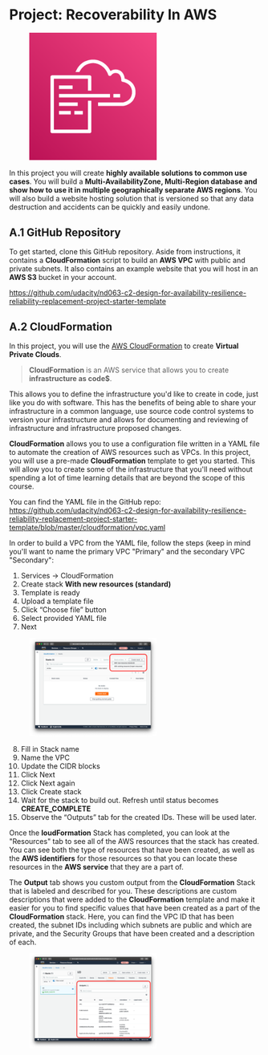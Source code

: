 # Project: Recoverability In AWS

<figure>
  <img src="./fig/aws-cloudformation.png" alt=".." title="Optional title" width="60%" height="15%"/>  
 <figcaption></figcaption>
</figure>

In this project you will create **highly available solutions to common use cases**. You will build a **Multi-AvailabilityZone, Multi-Region database and show how to use it in multiple geographically separate AWS regions**. You will also build a website hosting solution that is versioned so that any data destruction and accidents can be quickly and easily undone.

## A.1 GitHub Repository

To get started, clone this GitHub repository. Aside from instructions, it contains a **CloudFormation** script to build an **AWS VPC** with public and private subnets. It also contains an example website that you will host in an **AWS S3** bucket in your account.

<https://github.com/udacity/nd063-c2-design-for-availability-resilience-reliability-replacement-project-starter-template>

## A.2 CloudFormation

In this project, you will use the [AWS CloudFormation](https://aws.amazon.com/cloudformation/) to create **Virtual Private Clouds**.
> **CloudFormation** is an AWS service that allows you to create **infrastructure as code$**.

This allows you to define the infrastructure you'd like to create in code, just like you do with software. This has the benefits of being able to share your infrastructure in a common language, use source code control systems to version your infrastructure and allows for documenting and reviewing of infrastructure and infrastructure proposed changes.

**CloudFormation** allows you to use a configuration file written in a YAML file to automate the creation of AWS resources such as VPCs. In this project, you will use a pre-made **CloudFormation** template to get you started. This will allow you to create some of the infrastructure that you'll need without spending a lot of time learning details that are beyond the scope of this course.

You can find the YAML file in the GitHub repo: <https://github.com/udacity/nd063-c2-design-for-availability-resilience-reliability-replacement-project-starter-template/blob/master/cloudformation/vpc.yaml>

In order to build a VPC from the YAML file, follow the steps (keep in mind you'll want to name the primary VPC "Primary" and the secondary VPC "Secondary":

1. Services -> CloudFormation
2. Create stack **With new resources (standard)**
3. Template is ready
4. Upload a template file
5. Click “Choose file” button
6. Select provided YAML file
7. Next

<figure>
  <img src="./fig/cloudformationCreate.png" alt=".." title="Optional title" width="60%" height="70%"/>  
 <figcaption></figcaption>
</figure>

8. Fill in Stack name
9. Name the VPC
10. Update the CIDR blocks
11. Click Next
12. Click Next again
13. Click Create stack
14. Wait for the stack to build out. Refresh until status becomes **CREATE_COMPLETE**
15. Observe the “Outputs” tab for the created IDs. These will be used later.

Once the **loudFormation** Stack has completed, you can look at the "Resources" tab to see all of the AWS resources that the stack has created. You can see both the type of resources that have been created, as well as the **AWS identifiers** for those resources so that you can locate these resources in the **AWS service** that they are a part of.

The **Output** tab shows you custom output from the **CloudFormation** Stack that is labeled and described for you. These descriptions are custom descriptions that were added to the **CloudFormation** template and make it easier for you to find specific values that have been created as a part of the **CloudFormation** stack.
Here, you can find the VPC ID that has been created, the subnet IDs including which subnets are public and which are private, and the Security Groups that have been created and a description of each.

<figure>
  <img src="./fig/cloudformationoutputs.png" alt=".." title="Optional title" width="60%" height="70%"/>  
 <figcaption></figcaption>
</figure>
